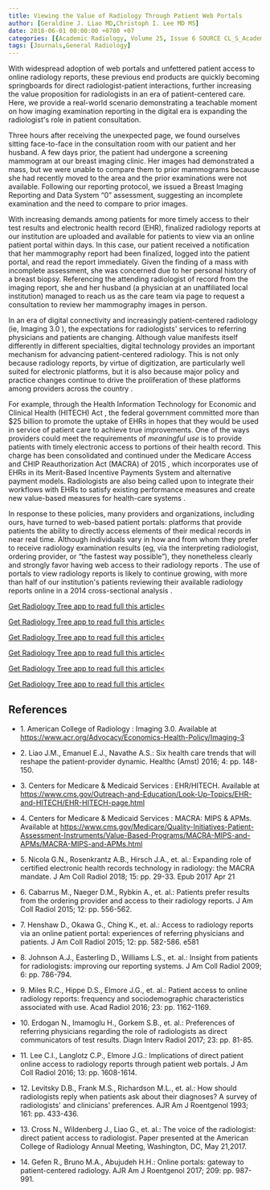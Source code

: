 ```yaml
---
title: Viewing the Value of Radiology Through Patient Web Portals
author: [Geraldine J. Liao MD,Christoph I. Lee MD MS]
date: 2018-06-01 00:00:00 +0700 +07
categories: [{Academic Radiology, Volume 25, Issue 6 SOURCE CL_S_AcademicRadiologyVolume25Issue6 1}]
tags: [Journals,General Radiology]
---
```

With widespread adoption of web portals and unfettered patient access to online radiology reports, these previous end products are quickly becoming springboards for direct radiologist-patient interactions, further increasing the value proposition for radiologists in an era of patient-centered care. Here, we provide a real-world scenario demonstrating a teachable moment on how imaging examination reporting in the digital era is expanding the radiologist's role in patient consultation.

Three hours after receiving the unexpected page, we found ourselves sitting face-to-face in the consultation room with our patient and her husband. A few days prior, the patient had undergone a screening mammogram at our breast imaging clinic. Her images had demonstrated a mass, but we were unable to compare them to prior mammograms because she had recently moved to the area and the prior examinations were not available. Following our reporting protocol, we issued a Breast Imaging Reporting and Data System “0” assessment, suggesting an incomplete examination and the need to compare to prior images.

With increasing demands among patients for more timely access to their test results and electronic health record (EHR), finalized radiology reports at our institution are uploaded and available for patients to view via an online patient portal within days. In this case, our patient received a notification that her mammography report had been finalized, logged into the patient portal, and read the report immediately. Given the finding of a mass with incomplete assessment, she was concerned due to her personal history of a breast biopsy. Referencing the attending radiologist of record from the imaging report, she and her husband (a physician at an unaffiliated local institution) managed to reach us as the care team via page to request a consultation to review her mammography images in person.

In an era of digital connectivity and increasingly patient-centered radiology (ie, Imaging 3.0 ), the expectations for radiologists' services to referring physicians and patients are changing. Although value manifests itself differently in different specialties, digital technology provides an important mechanism for advancing patient-centered radiology. This is not only because radiology reports, by virtue of digitization, are particularly well suited for electronic platforms, but it is also because major policy and practice changes continue to drive the proliferation of these platforms among providers across the country .

For example, through the Health Information Technology for Economic and Clinical Health (HITECH) Act , the federal government committed more than $25 billion to promote the uptake of EHRs in hopes that they would be used in service of patient care to achieve true improvements. One of the ways providers could meet the requirements of _meaningful use_ is to provide patients with timely electronic access to portions of their health record. This charge has been consolidated and continued under the Medicare Access and CHIP Reauthorization Act (MACRA) of 2015 , which incorporates use of EHRs in its Merit-Based Incentive Payments System and alternative payment models. Radiologists are also being called upon to integrate their workflows with EHRs to satisfy existing performance measures and create new value-based measures for health-care systems .

In response to these policies, many providers and organizations, including ours, have turned to web-based patient portals: platforms that provide patients the ability to directly access elements of their medical records in near real time. Although individuals vary in how and from whom they prefer to receive radiology examination results (eg, via the interpreting radiologist, ordering provider, or “the fastest way possible”), they nonetheless clearly and strongly favor having web access to their radiology reports . The use of portals to view radiology reports is likely to continue growing, with more than half of our institution's patients reviewing their available radiology reports online in a 2014 cross-sectional analysis .

[Get Radiology Tree app to read full this article<](https://clinicalpub.com/app)

[Get Radiology Tree app to read full this article<](https://clinicalpub.com/app)

[Get Radiology Tree app to read full this article<](https://clinicalpub.com/app)

[Get Radiology Tree app to read full this article<](https://clinicalpub.com/app)

[Get Radiology Tree app to read full this article<](https://clinicalpub.com/app)

[Get Radiology Tree app to read full this article<](https://clinicalpub.com/app)

## References

- 1\. American College of Radiology : Imaging 3.0. Available at https://www.acr.org/Advocacy/Economics-Health-Policy/Imaging-3

- 2\. Liao J.M., Emanuel E.J., Navathe A.S.: Six health care trends that will reshape the patient-provider dynamic. Healthc (Amst) 2016; 4: pp. 148-150.


- 3\. Centers for Medicare & Medicaid Services : EHR/HITECH. Available at https://www.cms.gov/Outreach-and-Education/Look-Up-Topics/EHR-and-HITECH/EHR-HITECH-page.html

- 4\. Centers for Medicare & Medicaid Services : MACRA: MIPS & APMs. Available at https://www.cms.gov/Medicare/Quality-Initiatives-Patient-Assessment-Instruments/Value-Based-Programs/MACRA-MIPS-and-APMs/MACRA-MIPS-and-APMs.html

- 5\. Nicola G.N., Rosenkrantz A.B., Hirsch J.A., et. al.: Expanding role of certified electronic health records technology in radiology: the MACRA mandate. J Am Coll Radiol 2018; 15: pp. 29-33. Epub 2017 Apr 21


- 6\. Cabarrus M., Naeger D.M., Rybkin A., et. al.: Patients prefer results from the ordering provider and access to their radiology reports. J Am Coll Radiol 2015; 12: pp. 556-562.


- 7\. Henshaw D., Okawa G., Ching K., et. al.: Access to radiology reports via an online patient portal: experiences of referring physicians and patients. J Am Coll Radiol 2015; 12: pp. 582-586. e581


- 8\. Johnson A.J., Easterling D., Williams L.S., et. al.: Insight from patients for radiologists: improving our reporting systems. J Am Coll Radiol 2009; 6: pp. 786-794.


- 9\. Miles R.C., Hippe D.S., Elmore J.G., et. al.: Patient access to online radiology reports: frequency and sociodemographic characteristics associated with use. Acad Radiol 2016; 23: pp. 1162-1169.


- 10\. Erdogan N., Imamoglu H., Gorkem S.B., et. al.: Preferences of referring physicians regarding the role of radiologists as direct communicators of test results. Diagn Interv Radiol 2017; 23: pp. 81-85.


- 11\. Lee C.I., Langlotz C.P., Elmore J.G.: Implications of direct patient online access to radiology reports through patient web portals. J Am Coll Radiol 2016; 13: pp. 1608-1614.


- 12\. Levitsky D.B., Frank M.S., Richardson M.L., et. al.: How should radiologists reply when patients ask about their diagnoses? A survey of radiologists' and clinicians' preferences. AJR Am J Roentgenol 1993; 161: pp. 433-436.


- 13\. Cross N., Wildenberg J., Liao G., et. al.: The voice of the radiologist: direct patient access to radiologist. Paper presented at the American College of Radiology Annual Meeting, Washington, DC, May 21,2017.


- 14\. Gefen R., Bruno M.A., Abujudeh H.H.: Online portals: gateway to patient-centered radiology. AJR Am J Roentgenol 2017; 209: pp. 987-991.